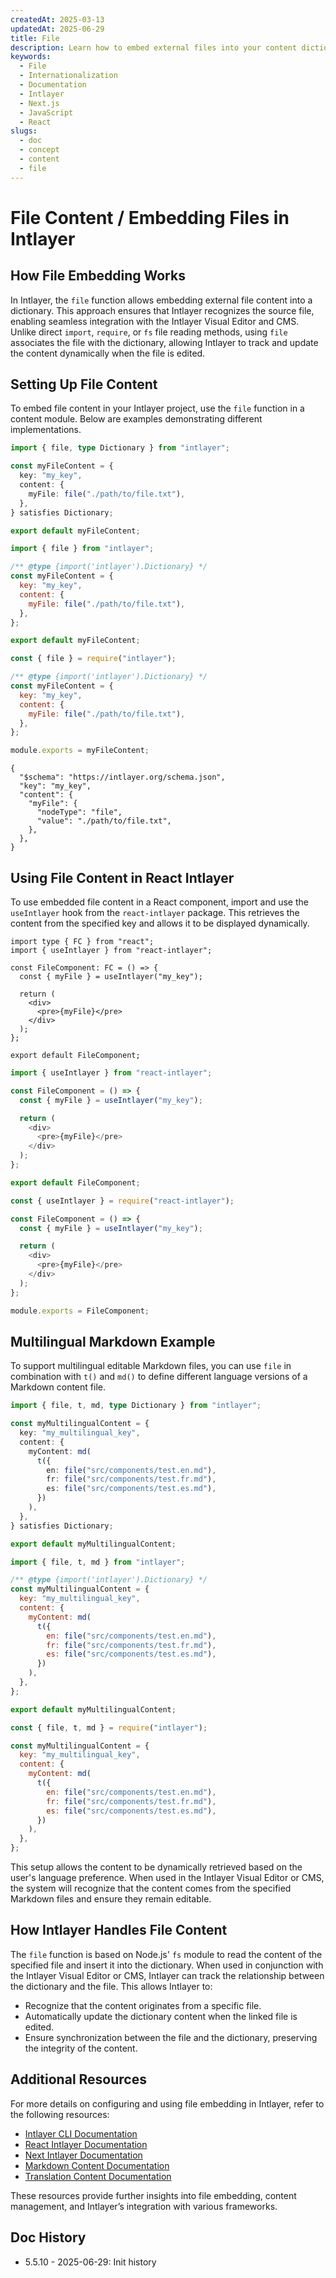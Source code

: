 ```yaml
---
createdAt: 2025-03-13
updatedAt: 2025-06-29
title: File
description: Learn how to embed external files into your content dictionary using the `file` function. This documentation explains how Intlayer links and manages file content dynamically.
keywords:
  - File
  - Internationalization
  - Documentation
  - Intlayer
  - Next.js
  - JavaScript
  - React
slugs:
  - doc
  - concept
  - content
  - file
---
```


# File Content / Embedding Files in Intlayer

## How File Embedding Works

In Intlayer, the `file` function allows embedding external file content into a dictionary. This approach ensures that Intlayer recognizes the source file, enabling seamless integration with the Intlayer Visual Editor and CMS. Unlike direct `import`, `require`, or `fs` file reading methods, using `file` associates the file with the dictionary, allowing Intlayer to track and update the content dynamically when the file is edited.

## Setting Up File Content

To embed file content in your Intlayer project, use the `file` function in a content module. Below are examples demonstrating different implementations.

```typescript fileName="**/*.content.ts" contentDeclarationFormat="typescript"
import { file, type Dictionary } from "intlayer";

const myFileContent = {
  key: "my_key",
  content: {
    myFile: file("./path/to/file.txt"),
  },
} satisfies Dictionary;

export default myFileContent;
```

```javascript fileName="**/*.content.mjs" contentDeclarationFormat="esm"
import { file } from "intlayer";

/** @type {import('intlayer').Dictionary} */
const myFileContent = {
  key: "my_key",
  content: {
    myFile: file("./path/to/file.txt"),
  },
};

export default myFileContent;
```

```javascript fileName="**/*.content.cjs" contentDeclarationFormat="commonjs"
const { file } = require("intlayer");

/** @type {import('intlayer').Dictionary} */
const myFileContent = {
  key: "my_key",
  content: {
    myFile: file("./path/to/file.txt"),
  },
};

module.exports = myFileContent;
```

```json5 fileName="**/*.content.json" contentDeclarationFormat="json"
{
  "$schema": "https://intlayer.org/schema.json",
  "key": "my_key",
  "content": {
    "myFile": {
      "nodeType": "file",
      "value": "./path/to/file.txt",
    },
  },
}
```

## Using File Content in React Intlayer

To use embedded file content in a React component, import and use the `useIntlayer` hook from the `react-intlayer` package. This retrieves the content from the specified key and allows it to be displayed dynamically.

```tsx fileName="**/*.tsx" codeFormat="typescript"
import type { FC } from "react";
import { useIntlayer } from "react-intlayer";

const FileComponent: FC = () => {
  const { myFile } = useIntlayer("my_key");

  return (
    <div>
      <pre>{myFile}</pre>
    </div>
  );
};

export default FileComponent;
```

```javascript fileName="**/*.mjx" codeFormat="esm"
import { useIntlayer } from "react-intlayer";

const FileComponent = () => {
  const { myFile } = useIntlayer("my_key");

  return (
    <div>
      <pre>{myFile}</pre>
    </div>
  );
};

export default FileComponent;
```

```javascript fileName="**/*.cjs" codeFormat="commonjs"
const { useIntlayer } = require("react-intlayer");

const FileComponent = () => {
  const { myFile } = useIntlayer("my_key");

  return (
    <div>
      <pre>{myFile}</pre>
    </div>
  );
};

module.exports = FileComponent;
```

## Multilingual Markdown Example

To support multilingual editable Markdown files, you can use `file` in combination with `t()` and `md()` to define different language versions of a Markdown content file.

```typescript fileName="**/*.content.ts" contentDeclarationFormat="typescript"
import { file, t, md, type Dictionary } from "intlayer";

const myMultilingualContent = {
  key: "my_multilingual_key",
  content: {
    myContent: md(
      t({
        en: file("src/components/test.en.md"),
        fr: file("src/components/test.fr.md"),
        es: file("src/components/test.es.md"),
      })
    ),
  },
} satisfies Dictionary;

export default myMultilingualContent;
```

```javascript fileName="**/*.content.mjs" contentDeclarationFormat="esm"
import { file, t, md } from "intlayer";

/** @type {import('intlayer').Dictionary} */
const myMultilingualContent = {
  key: "my_multilingual_key",
  content: {
    myContent: md(
      t({
        en: file("src/components/test.en.md"),
        fr: file("src/components/test.fr.md"),
        es: file("src/components/test.es.md"),
      })
    ),
  },
};

export default myMultilingualContent;
```

```javascript fileName="**/*.content.cjs" contentDeclarationFormat="commonjs"
const { file, t, md } = require("intlayer");

const myMultilingualContent = {
  key: "my_multilingual_key",
  content: {
    myContent: md(
      t({
        en: file("src/components/test.en.md"),
        fr: file("src/components/test.fr.md"),
        es: file("src/components/test.es.md"),
      })
    ),
  },
};
```

This setup allows the content to be dynamically retrieved based on the user's language preference. When used in the Intlayer Visual Editor or CMS, the system will recognize that the content comes from the specified Markdown files and ensure they remain editable.

## How Intlayer Handles File Content

The `file` function is based on Node.js' `fs` module to read the content of the specified file and insert it into the dictionary. When used in conjunction with the Intlayer Visual Editor or CMS, Intlayer can track the relationship between the dictionary and the file. This allows Intlayer to:

- Recognize that the content originates from a specific file.
- Automatically update the dictionary content when the linked file is edited.
- Ensure synchronization between the file and the dictionary, preserving the integrity of the content.

## Additional Resources

For more details on configuring and using file embedding in Intlayer, refer to the following resources:

- [Intlayer CLI Documentation](https://github.com/aymericzip/intlayer/blob/main/docs/docs/en/intlayer_cli.md)
- [React Intlayer Documentation](https://github.com/aymericzip/intlayer/blob/main/docs/docs/en/intlayer_with_create_react_app.md)
- [Next Intlayer Documentation](https://github.com/aymericzip/intlayer/blob/main/docs/docs/en/intlayer_with_nextjs_15.md)
- [Markdown Content Documentation](https://github.com/aymericzip/intlayer/blob/main/docs/docs/en/dictionary/markdown.md)
- [Translation Content Documentation](https://github.com/aymericzip/intlayer/blob/main/docs/docs/en/dictionary/translation.md)

These resources provide further insights into file embedding, content management, and Intlayer’s integration with various frameworks.

## Doc History

- 5.5.10 - 2025-06-29: Init history
